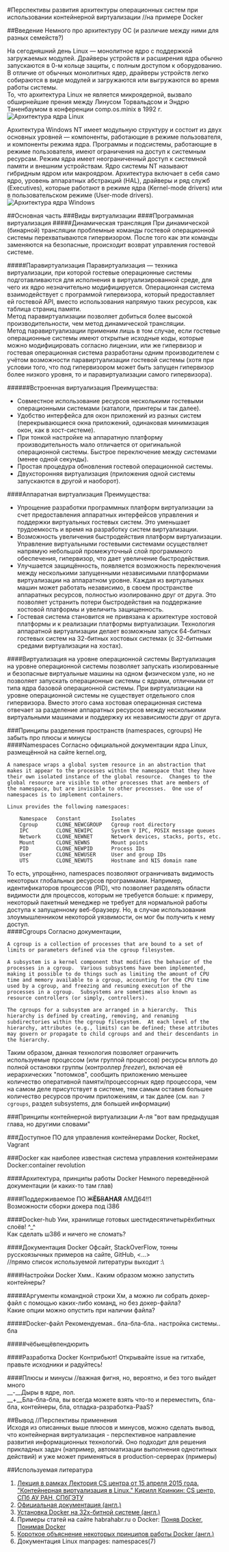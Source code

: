 #Перспективы развития архитектуры операционных систем при использовании контейнерной виртуализации
//на примере Docker

##Введение
Немного про архитектуру ОС (и различие между ними для разных семейств?)  

На сегодняшний день Linux — монолитное ядро с поддержкой загружаемых модулей. Драйверы устройств и расширения ядра обычно запускаются в 0-м кольце защиты, с полным доступом к оборудованию. В отличие от обычных монолитных ядер, драйверы устройств легко собираются в виде модулей и загружаются или выгружаются во время работы системы.  
То, что архитектура Linux не является микроядерной, вызвало обширнейшие прения между Линусом Торвальдсом и Эндрю Таненбаумом в конференции comp.os.minix в 1992 г.  
![Архитектура ядра Linux](https://upload.wikimedia.org/wikipedia/commons/5/5b/Linux_kernel_map.png?uselang=ru)

Архитектура Windows NT имеет модульную структуру и состоит из двух основных уровней — компоненты, работающие в режиме пользователя, и компоненты режима ядра. Программы и подсистемы, работающие в режиме пользователя, имеют ограничения на доступ к системным ресурсам. Режим ядра имеет неограниченный доступ к системной памяти и внешним устройствам. Ядро системы NT называют гибридным ядром или макроядром. Архитектура включает в себя само ядро, уровень аппаратных абстракций (HAL), драйверы и ряд служб (Executives), которые работают в режиме ядра (Kernel-mode drivers) или в пользовательском режиме (User-mode drivers).
![Архитектура ядра Windows](https://upload.wikimedia.org/wikipedia/commons/5/5d/Windows_2000_architecture.svg)



##Основная часть
###Виды виртуализации
####Программная виртуализация
#####Динамическая трансляция
При динамической (бинарной) трансляции проблемные команды гостевой операционной системы перехватываются гипервизором. После того как эти команды заменяются на безопасные, происходит возврат управления гостевой системе.  

#####Паравиртуализация
Паравиртуализация — техника виртуализации, при которой гостевые операционные системы подготавливаются для исполнения в виртуализированной среде, для чего их ядро незначительно модифицируется. Операционная система взаимодействует с программой гипервизора, который предоставляет ей гостевой API, вместо использования напрямую таких ресурсов, как таблица страниц памяти.  
Метод паравиртуализации позволяет добиться более высокой производительности, чем метод динамической трансляции.  
Метод паравиртуализации применим лишь в том случае, если гостевые операционные системы имеют открытые исходные коды, которые можно модифицировать согласно лицензии, или же гипервизор и гостевая операционная система разработаны одним производителем с учётом возможности паравиртуализации гостевой системы (хотя при условии того, что под гипервизором может быть запущен гипервизор более низкого уровня, то и паравиртуализации самого гипервизора).

######Встроенная виртуализация
Преимущества:
* Совместное использование ресурсов несколькими гостевыми операционными системами (каталоги, принтеры и так далее).  
* Удобство интерфейса для окон приложений из разных систем (перекрывающиеся окна приложений, одинаковая минимизация окон, как в хост-системе).  
* При тонкой настройке на аппаратную платформу производительность мало отличается от оригинальной операционной системы. Быстрое переключение между системами (менее одной секунды).  
* Простая процедура обновления гостевой операционной системы.  
* Двухсторонняя виртуализация (приложения одной системы запускаются в другой и наоборот).  

####Аппаратная виртуализация
Преимущества:
* Упрощение разработки программных платформ виртуализации за счет предоставления аппаратных интерфейсов управления и поддержки виртуальных гостевых систем. Это уменьшает трудоемкость и время на разработку систем виртуализации.  
* Возможность увеличения быстродействия платформ виртуализации. Управление виртуальными гостевыми системами осуществляет напрямую небольшой промежуточный слой программного обеспечения, гипервизор, что дает увеличение быстродействия.  
* Улучшается защищённость, появляется возможность переключения между несколькими запущенными независимыми платформами виртуализации на аппаратном уровне. Каждая из виртуальных машин может работать независимо, в своем пространстве аппаратных ресурсов, полностью изолированно друг от друга. Это позволяет устранить потери быстродействия на поддержание хостовой платформы и увеличить защищенность.  
* Гостевая система становится не привязана к архитектуре хостовой платформы и к реализации платформы виртуализации. Технология аппаратной виртуализации делает возможным запуск 64-битных гостевых систем на 32-битных хостовых системах (с 32-битными средами виртуализации на хостах).  


####Виртуализация на уровне операционной системы
Виртуализация на уровне операционной системы позволяет запускать изолированные и безопасные виртуальные машины на одном физическом узле, но не позволяет запускать операционные системы с ядрами, отличными от типа ядра базовой операционной системы. При виртуализации на уровне операционной системы не существует отдельного слоя гипервизора. Вместо этого сама хостовая операционная система отвечает за разделение аппаратных ресурсов между несколькими виртуальными машинами и поддержку их независимости друг от друга.  

###Принципы разделения пространств (namespaces, cgroups)
Не забыть про плюсы и минусы  
####Namespaces
Согласно официальной документации ядра Linux, размещённой на сайте kernel.org,  

    A namespace wraps a global system resource in an abstraction that
    makes it appear to the processes within the namespace that they have
    their own isolated instance of the global resource.  Changes to the
    global resource are visible to other processes that are members of
    the namespace, but are invisible to other processes.  One use of
    namespaces is to implement containers.

    Linux provides the following namespaces:

        Namespace   Constant          Isolates
        Cgroup      CLONE_NEWCGROUP   Cgroup root directory
        IPC         CLONE_NEWIPC      System V IPC, POSIX message queues
        Network     CLONE_NEWNET      Network devices, stacks, ports, etc.
        Mount       CLONE_NEWNS       Mount points
        PID         CLONE_NEWPID      Process IDs
        User        CLONE_NEWUSER     User and group IDs
        UTS         CLONE_NEWUTS      Hostname and NIS domain name

То есть, упрощённо, namespaces позволяют ограничивать видимость некоторых глобальных ресурсов программами. Например, идентификаторов процессов (PID), что позволяет разделять области видимости для процессов, которым не требуется больше: к примеру, некоторый пакетный менеджер не требует для нормальной работы доступа к запущенному веб-браузеру. Но, в случае использования злоумышленником некоторой уязвимости, он мог бы получить к нему доступ.  
####Cgroups
Согласно документации,  

    A cgroup is a collection of processes that are bound to a set of
    limits or parameters defined via the cgroup filesystem.

    A subsystem is a kernel component that modifies the behavior of the
    processes in a cgroup.  Various subsystems have been implemented,
    making it possible to do things such as limiting the amount of CPU
    time and memory available to a cgroup, accounting for the CPU time
    used by a cgroup, and freezing and resuming execution of the
    processes in a cgroup.  Subsystems are sometimes also known as
    resource controllers (or simply, controllers).

    The cgroups for a subsystem are arranged in a hierarchy.  This
    hierarchy is defined by creating, removing, and renaming
    subdirectories within the cgroup filesystem.  At each level of the
    hierarchy, attributes (e.g., limits) can be defined; these attributes
    may govern or propagate to child cgroups and and their descendants in
    the hierarchy.

Таким образом, данная технология позволяет ограничить используемые процессом (или группой процессов) ресурсы вплоть до полной остановки группы (контроллер _freezer_), включая её иерархических "потомков", сообщить приложению меньшее количество оперативной памяти/процессорных ядер процессора, чем на самом деле присутствует в системе, тем самым оставив большее количество ресурсов прочим приложениям, и так далее (см. `man 7 cgroups`, раздел subsystems, для большей информации)

###Принципы контейнерной виртуализации
А-ля "вот вам предыдущая глава, но другими словами"  

###Доступное ПО для управления контейнерами
Docker, Rocket, Vagrant  

###Docker как наиболее известная система управления контейнерами
Docker:container revolution  


####Архитектура, принципы работы Docker
Немного переведённой документации (и каких-то там глав)  

####Поддерживаемое ПО
~~Ж~~**ЁБ**~~В~~**АНАЯ** АМД64!!1  
Возможности сборки докера под i386  

####Docker-hub
Уии, хранилище готовых шестидесятичетырёхбитных слоёв! ^_^  
Как сделать ш386 и ничего не сломать?  

####Документация Docker
Офсайт, StackOverFlow, тонны русскоязычных примеров на сайте, GitHub, <...>  
//прямо список используемой литературы выходит :\  

####Настройки Docker
Хмм.. Каким образом можно запустить контейнеры?  


#####Аргументы командной строки
Хм, а можно ли собрать докер-файл с помощью каких-либо команд, но без докер-файла?  
Какие опции можно опустить при наличии файла?  

#####Docker-файл
Рекомендуемая.. бла-бла-бла.. настройка системы.. бла  

#####чёбыещёвпендюрить


####Разработка Docker
Контрибьют! Открывайте issue на гитхабе, правьте исходники и радуйтесь!  

####Плюсы и минусы
//важная фигня, но, вероятно, и без того выйдет много  
__-__Дыры в ядре, лол.  
__+__Бла-бла-бла, вы всегда можете взять что-то и переместить, бла-бла, контейнеры, бла, отладка-разработка-PaaS?  


##Вывод
//Перспективы применения  
Исходя из описанных выше плюсов и минусов, можно сделать вывод, что контейнерная виртуализация - перспективное направление развития информационных технологий. Оно подходит для решения прикладных задач (например, автоматизации выполнения однотипных действий) и уже может применяться в production-серверах (примеры)  

##Используемая литература
1. [Лекция в рамках Лектория CS центра от 15 апреля 2015 года. "Контейнерная виртуализация в Linux." Кирилл Кринкин: CS центр, СПб АУ РАН, СПбГЭТУ](http://open.compscicenter.ru/archive/virtualization-in-linux/)  
2. [Официальная документация (англ.)](https://docs.docker.com/)  
3. [Установка Docker на 32х-битной системе (англ.)](http://mwhiteley.com/linux-containers/2013/08/31/docker-on-i386.html)  
4. Примеры статей на сайте habrahabr.ru о Docker: [Поняв Docker](https://habrahabr.ru/post/277699/), [Понимая Docker](https://habrahabr.ru/post/253877/)  
5. [Короткое объяснение некоторых принципов работы Docker (англ.)](http://blog.thoward37.me/articles/where-are-docker-images-stored/)  
6. Документация Linux manpages: namespaces(7)